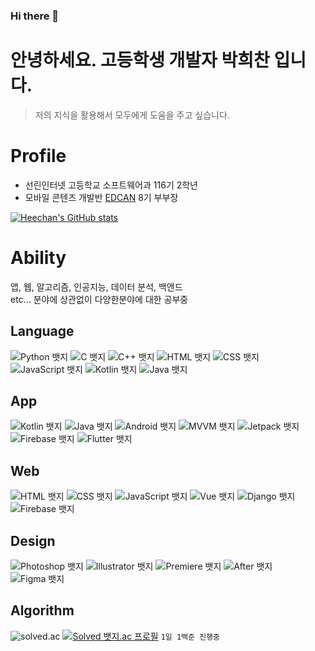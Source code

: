### Hi there 👋

# 안녕하세요. 고등학생 개발자 <b>박희찬</b> 입니다.


> 저의 지식을 활용해서 모두에게 도움을 주고 싶습니다.

# Profile
- 선린인터넷 고등학교 소프트웨어과 116기 2학년
- 모바일 콘텐즈 개발반 [EDCAN](https://edcan.kr) 8기 부부장

[![Heechan's GitHub stats](https://github-readme-stats.vercel.app/api?username=kichan05)](https://github.com/anuraghazra/github-readme-stats)


# Ability
  앱, 웹, 알고리즘, 인공지능, 데이터 분석, 백엔드<br/>
  etc... 분야에 상관없이 다양한분야에 대한 공부중

## Language
![Python 뱃지](https://img.shields.io/badge/Python-7/10-3776AB?logo=Python&logoColor=white)
![C 뱃지](https://img.shields.io/badge/C-6/10-A8B9CC?logo=C&logoColor=white)
![C++ 뱃지](https://img.shields.io/badge/C++-5/10-00599C?logo=Cplusplus&logoColor=white)
![HTML 뱃지](https://img.shields.io/badge/HTML-8/10-E34F26?logo=HTML&logoColor=white)
![CSS 뱃지](https://img.shields.io/badge/CSS-6/10-1572B6?logo=CSS&logoColor=white)
![JavaScript 뱃지](https://img.shields.io/badge/JavaScript-8/10-F7DF1E?logo=JavaScript&logoColor=white)
![Kotlin 뱃지](https://img.shields.io/badge/Kotlin-7/10-7F52FF?logo=Kotlin&logoColor=white)
![Java 뱃지](https://img.shields.io/badge/Java-4/10-007396?logo=Java&logoColor=white)

## App
![Kotlin 뱃지](https://img.shields.io/badge/Kotlin-7/10-7F52FF?logo=Kotlin&logoColor=white)
![Java 뱃지](https://img.shields.io/badge/Java-4/10-007396?logo=Java&logoColor=white)
![Android 뱃지](https://img.shields.io/badge/Android-7/10-3DDC84?logo=Android&logoColor=white)
![MVVM 뱃지](https://img.shields.io/badge/MVVM-7/10-3DDC84?logo=MVVM&logoColor=white)
![Jetpack 뱃지](https://img.shields.io/badge/Jetpack-5/10-4285F4?logo=Jetpack&logoColor=white)
![Firebase 뱃지](https://img.shields.io/badge/Firebase-6/10-FFCA28?logo=Firebase&logoColor=white)
![Flutter 뱃지](https://img.shields.io/badge/Flutter-5/10-02569B?logo=Flutter&logoColor=white)

## Web
![HTML 뱃지](https://img.shields.io/badge/HTML-8/10-E34F26?logo=HTML&logoColor=white)
![CSS 뱃지](https://img.shields.io/badge/CSS-6/10-1572B6?logo=CSS&logoColor=white)
![JavaScript 뱃지](https://img.shields.io/badge/JavaScript-8/10-F7DF1E?logo=JavaScript&logoColor=white)
![Vue 뱃지](https://img.shields.io/badge/Vue.js-7/10-4FC08D?logo=Vue.js&logoColor=white)
![Django 뱃지](https://img.shields.io/badge/Django-6/10-092E20?logo=Django&logoColor=white)
![Firebase 뱃지](https://img.shields.io/badge/Firebase-6/10-FFCA28?logo=Firebase&logoColor=white)

## Design
![Photoshop 뱃지](https://img.shields.io/badge/Photoshop-5/10-31A8FF?logo=AdobePhotoshop&logoColor=white)
![Illustrator 뱃지](https://img.shields.io/badge/Illustrator-5/10-FF9A00?logo=AdobeIllustrator&logoColor=white)
![Premiere 뱃지](https://img.shields.io/badge/PremierePro-3/10-9999FF?logo=AdobePremierePro&logoColor=white)
![After 뱃지](https://img.shields.io/badge/AfterEffects-3/10-9999FF?logo=AdobeAfterEffects&logoColor=white)
![Figma 뱃지](https://img.shields.io/badge/Figma-7/10-F24E1E?logo=Figma&logoColor=white)

## Algorithm
![solved.ac](http://mazandi.herokuapp.com/api?handle=ckstmznf&theme=dark")
[![Solved 뱃지.ac 프로필](http://mazassumnida.wtf/api/v2/generate_badge?boj=ckstmznf)](https://solved.ac/ckstmznf)
```1일 1백준 진행중```
